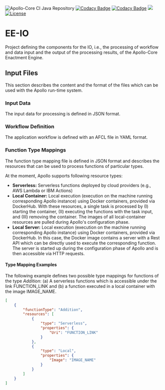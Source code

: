 ![Apollo-Core CI Java Repository](https://github.com/Apollo-Core/EE-IO/workflows/Apollo-Core%20CI%20Java%20Repository/badge.svg)
[![Codacy Badge](https://api.codacy.com/project/badge/Grade/f67b612a45ef4b228092b8b2ef5932b6)](https://app.codacy.com/gh/Apollo-Core/EE-IO?utm_source=github.com&utm_medium=referral&utm_content=Apollo-Core/EE-IO&utm_campaign=Badge_Grade_Settings)
[![Codacy Badge](https://app.codacy.com/project/badge/Coverage/55477bfc89dd4bcf8a365a0e9f53ab86)](https://www.codacy.com/gh/Apollo-Core/EE-IO/dashboard?utm_source=github.com&utm_medium=referral&utm_content=Apollo-Core/EE-IO&utm_campaign=Badge_Coverage)
[![](https://jitpack.io/v/Apollo-Core/EE-IO.svg)](https://jitpack.io/#Apollo-Core/EE-IO)
[![License](https://img.shields.io/badge/License-Apache%202.0-blue.svg)](https://opensource.org/licenses/Apache-2.0)

# EE-IO
Project defining the components for the IO, i.e., the processing of workflow and data input and the output of the processing results, of the Apollo-Core Enactment Engine.

## Input Files

This section describes the content and the format of the files which can be used with the Apollo run-time system.

### Input Data

The input data for processing is defined in JSON format.

### Workflow Definition

The application workflow is defined with an AFCL file in YAML format.

### Function Type Mappings

The function type mapping file is defined in JSON format and describes the resources that can be used to process functions of particular types.

At the moment, Apollo supports following resource types:

+   **Serverless:** Serverless functions deployed by cloud providers (e.g., AWS Lambda or IBM Actions)
+   **Local Container:** Local execution (execution on the machine running corresponding Apollo instance) using Docker containers, provided via DockerHub. With these resources, a single task is processed by (I) starting the container, (II) executing the functions with the task input, and (III) removing the container. The images of all local-container resources are pulled during Apollo's configuration phase.
+   **Local Server:** Local execution (execution on the machine running corresponding Apollo instance) using Docker containers, provided via DockerHub. In this case, the Docker image contains a server with a Rest API which can be directly used to execute the corresponding function. The server is started up during the configuration phase of Apollo and is then accessible via HTTP requests.

#### Type Mapping Examples

The following example defines two possible type mappings for functions of the type _Addition_: (a) A serverless functions which is accessible under the link FUNCTION_LINK and (b) a function executed in a local container with the image IMAGE_NAME. 

```json
[
	{
		"functionType": "Addition",
		"resources": [
			{
				"type": "Serverless",
				"properties": {
					"Uri": "FUNCTION_LINK"
				}
			},
            {
				"type": "Local",
				"properties": {
					"Image": "IMAGE_NAME"
				}
			}
		]
	}
]
```
